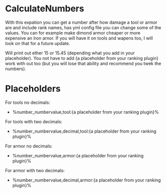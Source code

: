 # CalculateNumbers

With this expation you can get a number after how damage a tool or armor are and include rank names, has yml config file
you can change some of the values. You can for example make dimond armor cheaper or more expensive an Iron arnor. If you 
will have it on tools and wapens too, I will look on that for a future update. 

Will print out ether 15 or 15.45 (depending what you add in your placeholder). You not have to add {a placeholder from 
your ranking plugin} work with out too (but you will lose that ability and recommend you twek the numbers).





# Placeholders

For tools no decimals:
* %number_numbervalue,tool:{a placeholder from your ranking plugin}%
 
For tools with two decimals:
* %number_numbervalue,decimal,tool:{a placeholder from your ranking plugin}%

For armor no decimals:
* %number_numbervalue,armor:{a placeholder from your ranking plugin}%

For armor with two decimals:
* %number_numbervalue,decimal,armor:{a placeholder from your ranking plugin}%

